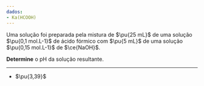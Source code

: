 ```yaml
---
dados:
- Ka(HCOOH)
---
```


Uma solução foi preparada pela mistura de $\pu{25 mL}$ de uma solução $\pu{0,1 mol.L-1}$ de ácido fórmico com $\pu{5 mL}$  de uma solução $\pu{0,15 mol.L-1}$ de $\ce{NaOH}$.

**Determine** o $\mathrm{pH}$ da solução resultante.

---

- $\pu{3,39}$